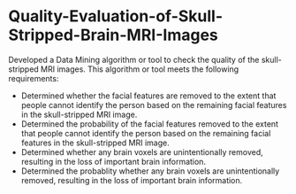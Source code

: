 # Quality-Evaluation-of-Skull-Stripped-Brain-MRI-Images

Developed a Data Mining algorithm or tool to check the quality of the skull-stripped MRI images. This algorithm or tool meets the following requirements:

* Determined whether the facial features are removed to the extent that people cannot identify the person based on the remaining facial features in the skull-stripped MRI image.
* Determined the probability of the facial features removed to the extent that people cannot identify the person based on the remaining facial features in the skull-stripped MRI image.
* Determined whether any brain voxels are unintentionally removed, resulting in the loss of important brain information.
* Determined the probablity whether any brain voxels are unintentionally removed, resulting in the loss of important brain information.
